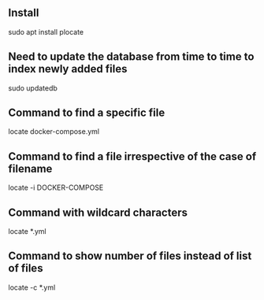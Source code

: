 Install
----------
sudo apt install plocate

Need to update the database from time to time to index newly added files
------------
sudo updatedb

Command to find a specific file
------------
locate docker-compose.yml

Command to find a file irrespective of the case of filename
-------------
locate -i DOCKER-COMPOSE

Command with wildcard characters
-------------
locate *.yml

Command to show number of files instead of list of files
------------
locate -c *.yml
